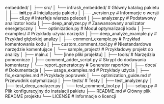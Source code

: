 embedded/
│
├── src/
│   └── infrash_embedded/         # Główny katalog pakietu
│       ├── __init__.py           # Inicjalizacja pakietu
│       ├── _version.py           # Informacje o wersji
│       ├── cli.py                # Interfejs wiersza poleceń
│       ├── analyzer.py           # Podstawowy analizator kodu
│       ├── deep_analyzer.py      # Zaawansowany analizator energetyczny
│       └── optimization.py       # Moduł optymalizacji kodu
│
├── examples/                     # Przykłady użycia narzędzi
│   ├── deep_analyze_example.py   # Przykład głębokiej analizy
│   ├── comment_example.py        # Przykład komentowania kodu
│   ├── custom_comment_tool.py    # Niestandardowe narzędzie komentujące
│   └── sample_project/           # Przykładowy projekt do analizy
│       ├── main.c
│       └── [inne pliki projektu]
│
├── tools/                        # Narzędzia pomocnicze
│   ├── comment_adder_script.py   # Skrypt do dodawania komentarzy
│   └── report_generator.py       # Generator raportów
│
├── docs/                         # Dokumentacja
│   ├── usage_examples.md         # Przykłady użycia
│   ├── fix_examples.md           # Przykłady poprawek
│   └── optimization_guide.md     # Przewodnik optymalizacji
│
├── tests/                        # Testy
│   ├── test_analyzer.py
│   ├── test_deep_analyzer.py
│   └── test_comment_tool.py
│
├── setup.py                      # Plik konfiguracyjny do instalacji pakietu
├── README.md                     # Główny plik README projektu
└── LICENSE                       # Informacje o licencji